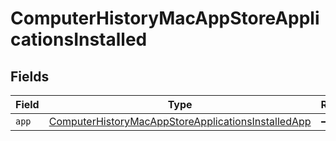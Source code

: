 # ComputerHistoryMacAppStoreApplicationsInstalled


## Fields

| Field                                                                                                                           | Type                                                                                                                            | Required                                                                                                                        | Description                                                                                                                     |
| ------------------------------------------------------------------------------------------------------------------------------- | ------------------------------------------------------------------------------------------------------------------------------- | ------------------------------------------------------------------------------------------------------------------------------- | ------------------------------------------------------------------------------------------------------------------------------- |
| `app`                                                                                                                           | [ComputerHistoryMacAppStoreApplicationsInstalledApp](../../models/shared/computerhistorymacappstoreapplicationsinstalledapp.md) | :heavy_minus_sign:                                                                                                              | N/A                                                                                                                             |